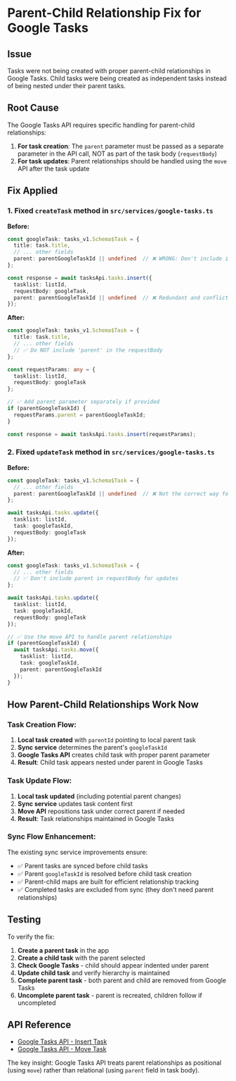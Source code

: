 # Parent-Child Relationship Fix for Google Tasks

## Issue
Tasks were not being created with proper parent-child relationships in Google Tasks. Child tasks were being created as independent tasks instead of being nested under their parent tasks.

## Root Cause
The Google Tasks API requires specific handling for parent-child relationships:

1. **For task creation**: The `parent` parameter must be passed as a separate parameter in the API call, NOT as part of the task body (`requestBody`)
2. **For task updates**: Parent relationships should be handled using the `move` API after the task update

## Fix Applied

### 1. Fixed `createTask` method in `src/services/google-tasks.ts`

**Before:**
```typescript
const googleTask: tasks_v1.Schema$Task = {
  title: task.title,
  // ... other fields
  parent: parentGoogleTaskId || undefined  // ❌ WRONG: Don't include in requestBody
};

const response = await tasksApi.tasks.insert({
  tasklist: listId,
  requestBody: googleTask,
  parent: parentGoogleTaskId || undefined  // ❌ Redundant and conflicting
});
```

**After:**
```typescript
const googleTask: tasks_v1.Schema$Task = {
  title: task.title,
  // ... other fields
  // ✅ Do NOT include 'parent' in the requestBody
};

const requestParams: any = {
  tasklist: listId,
  requestBody: googleTask
};

// ✅ Add parent parameter separately if provided
if (parentGoogleTaskId) {
  requestParams.parent = parentGoogleTaskId;
}

const response = await tasksApi.tasks.insert(requestParams);
```

### 2. Fixed `updateTask` method in `src/services/google-tasks.ts`

**Before:**
```typescript
const googleTask: tasks_v1.Schema$Task = {
  // ... other fields
  parent: parentGoogleTaskId || undefined  // ❌ Not the correct way for updates
};

await tasksApi.tasks.update({
  tasklist: listId,
  task: googleTaskId,
  requestBody: googleTask
});
```

**After:**
```typescript
const googleTask: tasks_v1.Schema$Task = {
  // ... other fields
  // ✅ Don't include parent in requestBody for updates
};

await tasksApi.tasks.update({
  tasklist: listId,
  task: googleTaskId,
  requestBody: googleTask
});

// ✅ Use the move API to handle parent relationships
if (parentGoogleTaskId) {
  await tasksApi.tasks.move({
    tasklist: listId,
    task: googleTaskId,
    parent: parentGoogleTaskId
  });
}
```

## How Parent-Child Relationships Work Now

### Task Creation Flow:
1. **Local task created** with `parentId` pointing to local parent task
2. **Sync service** determines the parent's `googleTaskId`
3. **Google Tasks API** creates child task with proper parent parameter
4. **Result**: Child task appears nested under parent in Google Tasks

### Task Update Flow:
1. **Local task updated** (including potential parent changes)
2. **Sync service** updates task content first
3. **Move API** repositions task under correct parent if needed
4. **Result**: Task relationships maintained in Google Tasks

### Sync Flow Enhancement:
The existing sync service improvements ensure:
- ✅ Parent tasks are synced before child tasks
- ✅ Parent `googleTaskId` is resolved before child task creation
- ✅ Parent-child maps are built for efficient relationship tracking
- ✅ Completed tasks are excluded from sync (they don't need parent relationships)

## Testing
To verify the fix:

1. **Create a parent task** in the app
2. **Create a child task** with the parent selected
3. **Check Google Tasks** - child should appear indented under parent
4. **Update child task** and verify hierarchy is maintained
5. **Complete parent task** - both parent and child are removed from Google Tasks
6. **Uncomplete parent task** - parent is recreated, children follow if uncompleted

## API Reference
- [Google Tasks API - Insert Task](https://developers.google.com/tasks/reference/rest/v1/tasks/insert)
- [Google Tasks API - Move Task](https://developers.google.com/tasks/reference/rest/v1/tasks/move)

The key insight: Google Tasks API treats parent relationships as positional (using `move`) rather than relational (using `parent` field in task body).
